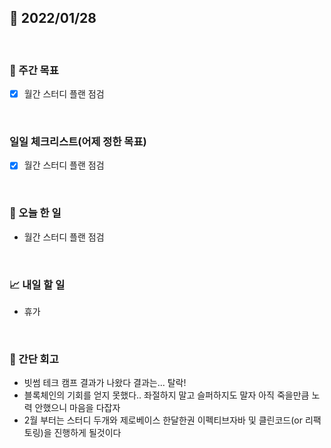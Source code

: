 ## 📅 2022/01/28

<br/>

### 🏹 주간 목표

- [x] 월간 스터디 플랜 점검


<br/>

### 일일 체크리스트(어제 정한 목표)

- [x] 월간 스터디 플랜 점검

<br/>

### 💯 오늘 한 일

- 월간 스터디 플랜 점검

<br/>

### 📈 내일 할 일

- 휴가

<br/>

### 🧐 간단 회고

- 빗썸 테크 캠프 결과가 나왔다 결과는... 탈락!
- 블록체인의 기회를 얻지 못했다.. 좌절하지 말고 슬퍼하지도 말자 아직 죽을만큼 노력 안했으니 마음을 다잡자
- 2월 부터는 스터디 두개와 제로베이스 한달한권 이펙티브자바 및 클린코드(or 리팩토링)을 진행하게 될것이다
